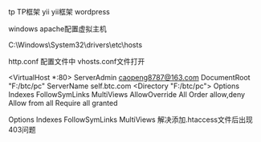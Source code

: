 tp         TP框架
yii        yii框架
wordpress

windows apache配置虚拟主机

C:\Windows\System32\drivers\etc\hosts

http.conf 配置文件中 vhosts.conf文件打开

<VirtualHost *:80>
    ServerAdmin caopeng8787@163.com
    DocumentRoot "F:/btc/pc"
    ServerName self.btc.com
    <Directory "F:/btc/pc">
	    Options Indexes FollowSymLinks MultiViews
	    AllowOverride All
	    Order allow,deny
	    Allow from all
	    Require all granted
    </Directory>
</VirtualHost>

Options Indexes FollowSymLinks MultiViews
解决添加.htaccess文件后出现403问题